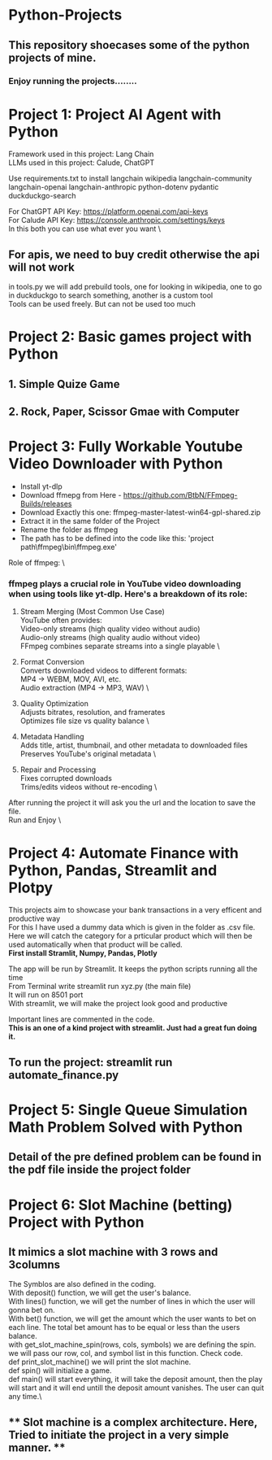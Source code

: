# Python-Projects
## This repository shoecases some of the python projects of mine.
### Enjoy running the projects........ 

# Project 1: Project AI Agent with Python
Framework used in this project: Lang Chain \
LLMs used in this project: Calude, ChatGPT 

Use requirements.txt to install langchain wikipedia langchain-community langchain-openai langchain-anthropic python-dotenv pydantic duckduckgo-search 

For ChatGPT API Key: https://platform.openai.com/api-keys \
For Calude API Key: https://console.anthropic.com/settings/keys \
In this both you can use what ever you want \
## **For apis, we need to buy credit otherwise the api will not work** 

in tools.py we will add prebuild tools, one for looking in wikipedia, one to go in duckduckgo to search something, another is a custom tool \
Tools can be used freely. But can not be used too much


# Project 2: Basic games project with Python

## 1. Simple Quize Game
## 2. Rock, Paper, Scissor Gmae with Computer

# Project 3: Fully Workable Youtube Video Downloader with Python

- Install yt-dlp 
- Download ffmepg from Here - https://github.com/BtbN/FFmpeg-Builds/releases 
- Download Exactly this one: ffmpeg-master-latest-win64-gpl-shared.zip 
- Extract it in the same folder of the Project 
- Rename the folder as ffmpeg 
- The path has to be defined into the code like this: 'project path\ffmpeg\bin\ffmpeg.exe' 

Role of ffmpeg: \
### **ffmpeg plays a crucial role in YouTube video downloading when using tools like yt-dlp**. Here's a breakdown of its role: 

1. Stream Merging (Most Common Use Case) \
YouTube often provides: \
Video-only streams (high quality video without audio) \
Audio-only streams (high quality audio without video) \
FFmpeg combines  separate streams into a single playable  \

2. Format Conversion \
Converts downloaded videos to different formats: \
MP4 → WEBM, MOV, AVI, etc. \
Audio extraction (MP4 → MP3, WAV) \

3. Quality Optimization \
Adjusts bitrates, resolution, and framerates \
Optimizes file size vs quality balance \

4. Metadata Handling \
Adds title, artist, thumbnail, and other metadata to downloaded files \
Preserves YouTube's original metadata \

5. Repair and Processing \
Fixes corrupted downloads \
Trims/edits videos without re-encoding \

After running the project it will ask you the url and the location to save the file. \
Run and Enjoy \


# Project 4: Automate Finance with Python, Pandas, Streamlit and Plotpy

This projects aim to showcase your bank transactions in a very efficent and productive way \
For this I have used a dummy data which is given in the folder as .csv file.\
Here we will catch the category for a prticular product which will then be used automatically when that product will be called.\
**First install Stramlit, Numpy, Pandas, Plotly**

The app will be run by Streamlit. It keeps the python scripts running all the time \
From Terminal write streamlit run xyz.py (the main file) \
It will run on 8501 port \
With streamlit, we will make the project look good and productive 

Important lines are commented in the code. \
**This is an one of a kind project with streamlit. Just had a great fun doing it.**
## To run the project: **streamlit run automate_finance.py**

# Project 5: Single Queue Simulation Math Problem Solved with Python
## Detail of the pre defined problem can be found in the pdf file inside the project folder

# Project 6: Slot Machine (betting) Project with Python

## It mimics a slot machine with 3 rows and 3columns
The Symblos are also defined in the coding.\
With deposit() function, we will get the user's balance.\
With lines() function, we will get the number of lines in which the user will gonna bet on.\
With bet() function, we will get the amount which the user wants to bet on each line. The total bet amount has to be equal or less than the users balance.\
with get_slot_machine_spin(rows, cols, symbols) we are defining the spin. we will pass our row, col, and symbol list in this function. Check code.\
def print_slot_machine() we will print the slot machine.\
def spin() will initialize a  game.\
def main() will start everything, it will take the deposit amount, then the play will start and it will end untill the deposit amount vanishes. The user can quit any time.\
## **  Slot machine is a complex architecture. Here, Tried to initiate the project in a very simple manner. **
